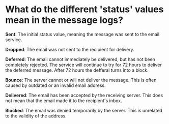 # What do the different 'status' values mean in the message logs?

**Sent**: The initial status value, meaning the message was sent to the email service.

**Dropped**: The email was not sent to the recipient for delivery.

**Deferred**: The email cannot immediately be delivered, but has not been completely rejected. The service will continue to try for 72 hours to deliver the deferred message. After 72 hours the defferal turns into a block.

**Bounce**: The server cannot or will not deliver the message. This is often caused by outdated or an invalid email address.&#x20;

**Delivered**: The email has been accepted by the receiving server. This does not mean that the email made it to the recipient's inbox.&#x20;

**Blocked**: The email was denied temporarily by the server. This is unrelated to the validity of the address.&#x20;

